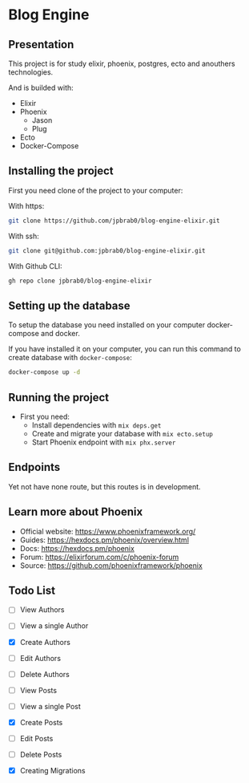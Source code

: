 # Blog Engine

## Presentation

This project is for study elixir, phoenix, postgres, ecto and anouthers technologies. 

And is builded with:
  - Elixir
  - Phoenix
    * Jason
    * Plug
  - Ecto
  - Docker-Compose

## Installing the project

First you need clone of the  project to your computer:

With https:

```bash
git clone https://github.com/jpbrab0/blog-engine-elixir.git
```

With ssh:

```bash
git clone git@github.com:jpbrab0/blog-engine-elixir.git
```

With Github CLI:

```bash
gh repo clone jpbrab0/blog-engine-elixir
```

## Setting up the database

To setup the database you need installed on your computer docker-compose and docker.

If you have installed it on your computer, you can run this command to create database with ``docker-compose``:

```bash
docker-compose up -d
```

## Running the project

- First you need:
  * Install dependencies with `mix deps.get`
  * Create and migrate your database with `mix ecto.setup`
  * Start Phoenix endpoint with `mix phx.server`

## Endpoints

Yet not have none route, but this routes is in development.

## Learn more about Phoenix

  * Official website: https://www.phoenixframework.org/
  * Guides: https://hexdocs.pm/phoenix/overview.html
  * Docs: https://hexdocs.pm/phoenix
  * Forum: https://elixirforum.com/c/phoenix-forum
  * Source: https://github.com/phoenixframework/phoenix

## Todo List

- [ ] View Authors
- [ ] View a single Author
- [x] Create Authors
- [ ] Edit Authors
- [ ] Delete Authors
- [ ] View Posts
- [ ] View a single Post
- [x] Create Posts
- [ ] Edit Posts
- [ ] Delete Posts
- [x] Creating Migrations


